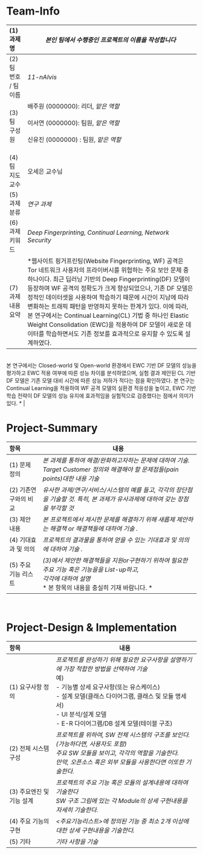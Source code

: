 <!-- Template for PROJECT REPORT of CapstoneDesign 2025-2H, initially written by khyoo -->
<!-- 본 파일은 2025년도 컴공 졸업프로젝트의 <1차보고서> 작성을 위한 기본 양식입니다. -->
<!-- 아래에 "*"..."*" 표시는 italic체로 출력하기 위해서 사용한 것입니다. -->
<!-- "내용"에 해당하는 부분을 지우고, 여러분 과제의 내용을 작성해 주세요. -->

# Team-Info
| (1) 과제명 | *본인 팀에서 수행중인 프로젝트의 이름을 작성합니다*
|:---  |---  |
| (2) 팀 번호 / 팀 이름 | *11-nAIvis* |
| (3) 팀 구성원 | 배주원 (0000000): 리더, *맡은 역할* <br><br> 이서연 (0000000): 팀원, *맡은 역할* <br><br> 신유진 (0000000) : 팀원, *맡은 역할*		<br><br>	 |
| (4) 팀 지도교수 | 오세은 교수님 |
| (5) 과제 분류 | *연구 과제* |
| (6) 과제 키워드 | *Deep Fingerprinting, Continual Learning, Network Security*  |
| (7) 과제 내용 요약 | *웹사이트 핑거프린팅(Website Fingerprinting, WF) 공격은 Tor 네트워크 사용자의 프라이버시를 위협하는 주요 보안 문제 중 하나이다. 최근 딥러닝 기반의 Deep Fingerprinting(DF) 모델이 등장하며 WF 공격의 정확도가 크게 향상되었으나, 기존 DF 모델은 정적인 데이터셋을 사용하여 학습하기 때문에 시간이 지남에 따라 변화하는 트래픽 패턴을 반영하지 못하는 한계가 있다. 이에 따라, 본 연구에서는 Continual Learning(CL) 기법 중 하나인 Elastic Weight Consolidation (EWC)을 적용하여 DF 모델이 새로운 데이터를 학습하면서도 기존 정보를 효과적으로 유지할 수 있도록 설계하였다.
<br>
본 연구에서는 Closed-world 및 Open-world 환경에서 EWC 기반 DF 모델의 성능을 평가하고 EWC 적용 여부에 따른 성능 차이를 분석하였으며, 실험 결과 제안된 CL 기반 DF 모델은 기존 모델 대비 시간에 따른 성능 저하가 적다는 점을 확인하였다. 본 연구는 Continual Learning을 적용하여 WF 공격 모델의 실환경 적응성을 높이고, EWC 기반 학습 전략이 DF 모델의 성능 유지에 효과적임을 실험적으로 검증했다는 점에서 의미가 있다.
* |

<br>

# Project-Summary
| 항목 | 내용 |
|:---  |---  |
| (1) 문제 정의 | *본 과제를 통하여 해결/완화하고자하는 문제에 대하여 기술. Target Customer 정의와 해결해야 할 문제점들(pain points)대한 내용 기술*  |
| (2) 기존연구와의 비교 | *유사한 과제/연구/서비스/시스템의 예를 들고, 각각의 장단점을 기술할 것. 특히, 본 과제가 유사과제에 대하여 갖는 장점을 부각할 것* |
| (3) 제안 내용 | *본 프로젝트에서 제시한 문제를 해결하기 위해 새롭제 제안하는 해결책 or 해결책들에 대하여 기술 .* |
| (4) 기대효과 및 의의 | *프로젝트의 결과물을 통하여 얻을 수 있는 기대효과 및 의의에 대하여 기술 .* |
| (5) 주요 기능 리스트 | *(3)에서 제안한 해결책들을 지원or구현하기 위하여 필요한 주요 기능 혹은 기능을을 List-up하고, <br> 각각에 대하여 설명* <br> * 본 항목의 내용을 충실히 기재 바람니다. *|

<br>
 
# Project-Design & Implementation
| 항목 | 내용 |
|:---  |---  |
| (1) 요구사항 정의 | *프로젝트를 완성하기 위해 필요한 요구사항을 설명하기에 가장 적합한 방법을 선택하여 기술* <br> 예) <br> - 기능별 상세 요구사항(또는 유스케이스) <br> - 설계 모델(클래스 다이어그램, 클래스 및 모듈 명세서) <br> - UI 분석/설계 모델 <br> - E-R 다이어그램/DB 설계 모델(테이블 구조) |
| (2) 전체 시스템 구성 | *프로젝트를 위하여, SW 전체 시스템의 구조를 보인다. (가능하다면, 사용자도 포함) <br> 주요 SW 모듈을 보이고, 각각의 역할을 기술한다. <br>만약, 오픈소스 혹은 외부 모듈을 사용한다면 이또한 기술한다.* |
| (3) 주요엔진 및 기능 설계 | *프로젝트의 주요 기능 혹은 모듈의 설계내용에 대하여 기술한다 <br> SW 구조 그림에 있는 각 Module의 상세 구현내용을 자세히 기술한다.* |
| (4) 주요 기능의 구현 | *<주요기능리스트>에 정의된 기능 중 최소 2개 이상에 대한 상세 구현내용을 기술한다.* |
| (5) 기타 | *기타 사항을 기술*  |

<br>
